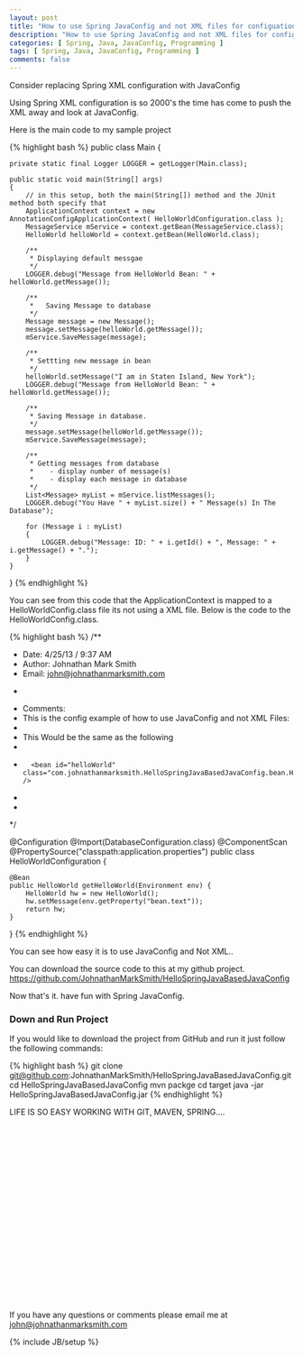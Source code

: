 ```yaml
---
layout: post
title: "How to use Spring JavaConfig and not XML files for configuation"
description: "How to use Spring JavaConfig and not XML files for configuation"
categories: [ Spring, Java, JavaConfig, Programming ]
tags: [ Spring, Java, JavaConfig, Programming ]
comments: false
---
```


Consider replacing Spring XML configuration with JavaConfig

Using Spring XML configuration is so 2000's the time has come to push the XML away and look at JavaConfig.

Here is the main code to my sample project

{% highlight bash %}
public class Main
{

    private static final Logger LOGGER = getLogger(Main.class);

    public static void main(String[] args)
    {
        // in this setup, both the main(String[]) method and the JUnit method both specify that
        ApplicationContext context = new AnnotationConfigApplicationContext( HelloWorldConfiguration.class );
        MessageService mService = context.getBean(MessageService.class);
        HelloWorld helloWorld = context.getBean(HelloWorld.class);

        /**
         * Displaying default messgae
         */
        LOGGER.debug("Message from HelloWorld Bean: " + helloWorld.getMessage());

        /**
         *   Saving Message to database
         */
        Message message = new Message();
        message.setMessage(helloWorld.getMessage());
        mService.SaveMessage(message);

        /**
         * Settting new message in bean
         */
        helloWorld.setMessage("I am in Staten Island, New York");
        LOGGER.debug("Message from HelloWorld Bean: " + helloWorld.getMessage());

        /**
         * Saving Message in database.
         */
        message.setMessage(helloWorld.getMessage());
        mService.SaveMessage(message);

        /**
         * Getting messages from database
         *    - display number of message(s)
         *    - display each message in database
         */
        List<Message> myList = mService.listMessages();
        LOGGER.debug("You Have " + myList.size() + " Message(s) In The Database");

        for (Message i : myList)
        {
            LOGGER.debug("Message: ID: " + i.getId() + ", Message: " + i.getMessage() + ".");
        }
    }
}
{% endhighlight %}

You can see from this code that the ApplicationContext is mapped to a HelloWorldConfig.class file its not using a XML file.  Below is the code to the HelloWorldConfig.class.

{% highlight bash %}
/**
 * Date:   4/25/13 / 9:37 AM
 * Author: Johnathan Mark Smith
 * Email:  john@johnathanmarksmith.com
 * <p/>
 * Comments:
 *    This is the config example of how to use JavaConfig and not XML Files:
 *
 *    This Would be the same as the following
 *    <beans>
 *       <bean id="helloWorld" class="com.johnathanmarksmith.HelloSpringJavaBasedJavaConfig.bean.HelloWorld" />
 *    </beans>
 *
 */

@Configuration
@Import(DatabaseConfiguration.class)
@ComponentScan
@PropertySource("classpath:application.properties")
public class HelloWorldConfiguration {

    @Bean
    public HelloWorld getHelloWorld(Environment env) {
        HelloWorld hw = new HelloWorld();
        hw.setMessage(env.getProperty("bean.text"));
        return hw;
    }


}
{% endhighlight %}

You can see how easy it is to use JavaConfig and Not XML.. 

You can download the source code to this at my github project. 
<a href="https://github.com/JohnathanMarkSmith/HelloSpringJavaBasedJavaConfig">https://github.com/JohnathanMarkSmith/HelloSpringJavaBasedJavaConfig</a>

Now that's it. have fun with Spring JavaConfig. 

### Down and Run Project

If you would like to download the project from GitHub and run it just follow the following commands:

{% highlight bash %}
git clone git@github.com:JohnathanMarkSmith/HelloSpringJavaBasedJavaConfig.git
cd HelloSpringJavaBasedJavaConfig
mvn packge
cd target
java -jar HelloSpringJavaBasedJavaConfig.jar
{% endhighlight %}

LIFE IS SO EASY WORKING WITH GIT, MAVEN, SPRING....

<object width="560" height="315"><param name="movie" value="http://www.youtube.com/v/cfTY4LpZtf4?version=3&amp;hl=en_US"></param><param name="allowFullScreen" value="true"></param><param name="allowscriptaccess" value="always"></param><embed src="http://www.youtube.com/v/cfTY4LpZtf4?version=3&amp;hl=en_US" type="application/x-shockwave-flash" width="560" height="315" allowscriptaccess="always" allowfullscreen="true"></embed></object>



If you have any questions or comments please email me at <a href="mailto:john@johnathanmarksmith.com">john@johnathanmarksmith.com</a>

 

{% include JB/setup %}
